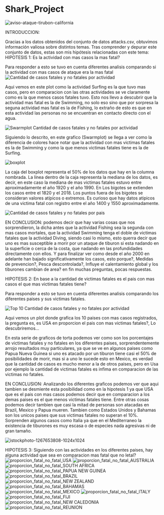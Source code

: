 # Shark_Project

![aviso-ataque-tirubon-california](https://github.com/19972024/Shark_Project/assets/156945446/c02248bf-c10a-4d3d-ae21-6fa0cd5aebe3)

INTRODUCCION:

Gracias a los datos obtenidos del conjunto de datos attacks.csv, obtuvimos información valiosa sobre distintos temas. Tras comprender y depurar este conjunto de datos, estas son mis hipótesis relacionadas con este tema:
HIPOTESIS 1: Es la actividad con mas casos la mas fatal?

Para responder a esto se tuvo en cuenta diferentes analisis comparando si la actividad con mas casos de ataque era la mas fatal
![Cantidad de casos fatales y no fatales por actividad](https://github.com/19972024/Shark_Project/assets/156945446/c120c1e0-dc3f-42ef-ac85-aeaf8259c236)

Aqui vemos en este plot como la actividad Surfing es la que tuvo mas casos, pero en comparacion con las otras actividades se ve claramente como es la que menos casos fatales tuvo. Esto nos llevo a descubrir que la actividad mas fatal es la de Swimming, no solo eso sino que por sorpresa la seguna actividad mas fatal es la de Fishing, lo extraño de esto es que en esta actividad las personas no se encuentran en contacto directo con el agua.

![Swarmplot Cantidad de casos fatales y no fatales por actividad](https://github.com/19972024/Shark_Project/assets/156945446/6cd5830f-39dc-4631-9292-cf432ee27ca0)

Siguiendo lo descrito, en este grafico (Swarmplot) se llega a ver como la diferencia de colores hace notar que la actividad con mas victimas fatales es la de Swimming y como la que menos victimas fatales tiene es la de Surfing.

![boxplot](https://github.com/19972024/Shark_Project/assets/156945446/d2dce60d-b3cb-4f4b-b7a0-ada98c70c63d)


La caja del boxplot representa el 50% de los datos que hay en la columna nombrada. La línea dentro de la caja representa la mediana de los datos, es decir, en este caso la mediana de mas victimas fatales estuvo entre aproximadamente el año 1920 y el año 1990. En Los bigotes se extienden los casos entre el 1820 y el 2018. Los puntos fuera de los bigotes se consideran valores atípicos o extremos. Es curioso que hay datos atipicos de una victima fatal con registro entre el año 1400 y 1550 aproximadamente.

![Cantidad de casos fatales y no fatales por pais](https://github.com/19972024/Shark_Project/assets/156945446/88fa4fa9-5bd9-421c-98e3-e4b20b3cc30a)

EN CONCLUSION: podemos decir que hay varias cosas que nos sorprendieron, la dicha antes que la actividad Fishing sea la segunda con mas casos mortales, que la actividad Swimming tenga el doble de victimas fatales que la actividad Diving, siendo casi lo mismo, esto querra decir que uno es mas susceptible a morir por un ataque de tiburon si esta nadando en la superficie o cerca de la costa, que nadando en las profundidades directamente con ellos. Y para finalizar ver como desde el año 2000 en adelante han bajado significativamente los casos, esto porque?, Medidas de prevencion?, Pesca descontrolada?, Influye el calentamiento global y los tiburones cambian de area? en fin muchas preguntas, pocas respuestas.

HIPOTESIS 2: En base a la cantidad de victimas fatales es el pais con mas casos el que mas victimas fatales tiene?

Para responder a esto se tuvo en cuenta diferentes analisis comparando los diferentes paises y sus victimas fatales.

![Top 10 Cantidad de casos fatales y no fatales por actividad](https://github.com/19972024/Shark_Project/assets/156945446/b0cb0462-5986-47ce-892f-665076fafa17)

Aqui vemos un plot donde grafica los 10 paises con mas casos registrados, la pregunta es, es USA en proporcion el pais con mas victimas fatales?, Lo descubriremos...

En esta serie de graficos de torta podemos ver como son los porcentajes de victimas fatales y no fatales en los diferentes paises, sorprendentemente arrojo resultados muy particulares, ya que se ve en algunos paises como Papua Nueva Guinea si uno es atacado por un tiburon tiene casi el 50% de posibilidades de morir, mas si a uno le sucede esto en Mexico, es verdad que la cantidad de casos es mucho menor a la de otros paises, pero en Usa por ejemplo la cantidad de victimas fatales es infima en comparacion de las victimas no fatales.

EN CONCLUSION: Analizando los diferentes graficos podemos ver que aqui tambien se desmiente esta posibilidad como en la hipotesis 1 ya que USA que es el pais con mas casos podemos decir que en comparacion a los demas paises es el que menos victimas fatales tiene. Entre otras cosas podemos decir tambien que casi la mitad de personas son atacadas en Brazil, Mexico y Papua mueren. Tambien como Estados Unidos y Bahamas son los unicos paises que sus victimas fatales no superan el 10%. Sorprenden algunos casos como Italia ya que en el Mediterraneo la existencia de tiburones es muy escasa o de especies nada agresivas ni de gran tamaño.

![istockphoto-1267653808-1024x1024](https://github.com/19972024/Shark_Project/assets/156945446/51eb9d3f-1fbe-4fed-a258-fa1597461b6d)

HIPOTESIS 3: Siguiendo con las actividades en los diferentes paises, hay alguna actividad que sea en comparacion mas fatal que no letal?
![proporcion_fatal_no_fatal_USA](https://github.com/19972024/Shark_Project/assets/156945446/b9a2084c-356b-44e3-bbd2-5809f1644152)
![proporcion_fatal_no_fatal_AUSTRALIA](https://github.com/19972024/Shark_Project/assets/156945446/8eacf793-6c53-4dde-b2ec-6b8d394385e2)
![proporcion_fatal_no_fatal_SOUTH AFRICA](https://github.com/19972024/Shark_Project/assets/156945446/0f5a1d48-0023-455d-b7b6-2d023832930f)
![proporcion_fatal_no_fatal_PAPUA NEW GUINEA](https://github.com/19972024/Shark_Project/assets/156945446/e2ba942c-64b7-40cb-9a1e-e8cf1af2cd29)
![proporcion_fatal_no_fatal_BRAZIL](https://github.com/19972024/Shark_Project/assets/156945446/d1f5f639-1090-4576-ba7a-a66d4d014c08)
![proporcion_fatal_no_fatal_NEW ZEALAND](https://github.com/19972024/Shark_Project/assets/156945446/5ef0d44a-9920-4acc-8a33-3e1ee2c87628)
![proporcion_fatal_no_fatal_BAHAMAS](https://github.com/19972024/Shark_Project/assets/156945446/e093bc18-fb71-4076-8f38-6db1377009eb)
![proporcion_fatal_no_fatal_MEXICO](https://github.com/19972024/Shark_Project/assets/156945446/d3c599e4-eb05-4edf-ac4f-23e146ea7e50)
![proporcion_fatal_no_fatal_ITALY](https://github.com/19972024/Shark_Project/assets/156945446/4775af0a-b717-4caf-994b-d6d6e8d528c7)
![proporcion_fatal_no_fatal_FIJI](https://github.com/19972024/Shark_Project/assets/156945446/1e6f6960-462a-4775-8bcc-9e3927d3225d)
![proporcion_fatal_no_fatal_NEW CALEDONIA](https://github.com/19972024/Shark_Project/assets/156945446/c82d3c94-3751-4893-b091-e5bb791fe399)
![proporcion_fatal_no_fatal_REUNION](https://github.com/19972024/Shark_Project/assets/156945446/941f9ef2-8126-4fdf-b68d-4a6c57d42227)
